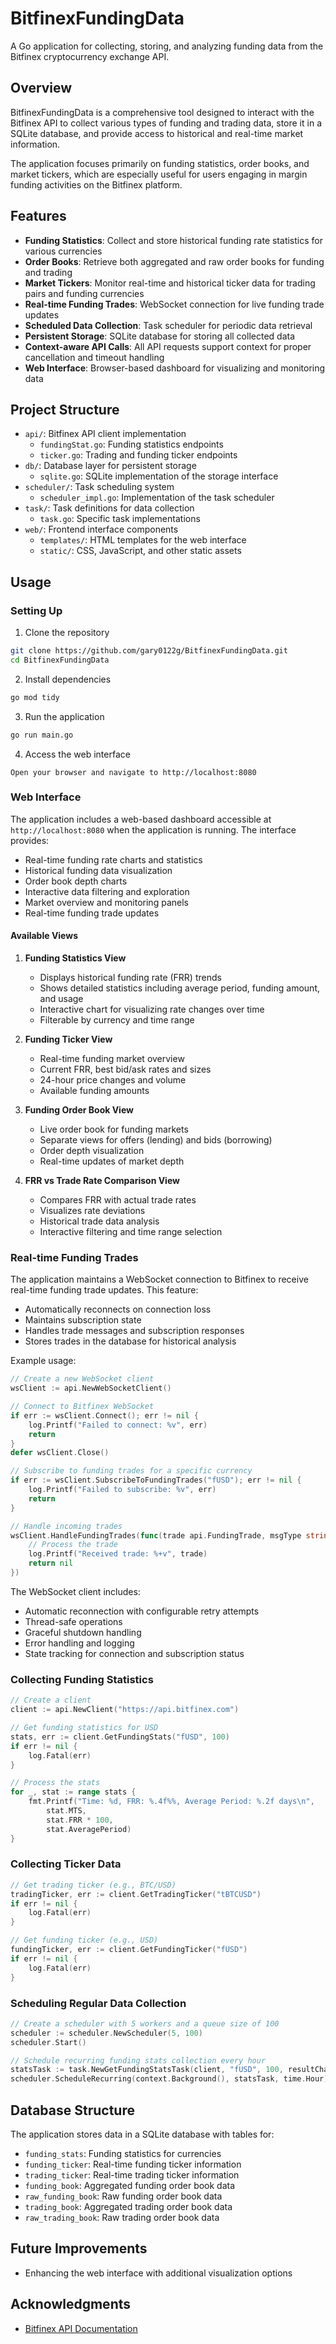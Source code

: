 # BitfinexFundingData

A Go application for collecting, storing, and analyzing funding data from the Bitfinex cryptocurrency exchange API.

## Overview

BitfinexFundingData is a comprehensive tool designed to interact with the Bitfinex API to collect various types of funding and trading data, store it in a SQLite database, and provide access to historical and real-time market information.

The application focuses primarily on funding statistics, order books, and market tickers, which are especially useful for users engaging in margin funding activities on the Bitfinex platform.

## Features

- **Funding Statistics**: Collect and store historical funding rate statistics for various currencies
- **Order Books**: Retrieve both aggregated and raw order books for funding and trading
- **Market Tickers**: Monitor real-time and historical ticker data for trading pairs and funding currencies
- **Real-time Funding Trades**: WebSocket connection for live funding trade updates
- **Scheduled Data Collection**: Task scheduler for periodic data retrieval
- **Persistent Storage**: SQLite database for storing all collected data
- **Context-aware API Calls**: All API requests support context for proper cancellation and timeout handling
- **Web Interface**: Browser-based dashboard for visualizing and monitoring data

## Project Structure

- `api/`: Bitfinex API client implementation
  - `fundingStat.go`: Funding statistics endpoints
  - `ticker.go`: Trading and funding ticker endpoints
- `db/`: Database layer for persistent storage
  - `sqlite.go`: SQLite implementation of the storage interface
- `scheduler/`: Task scheduling system
  - `scheduler_impl.go`: Implementation of the task scheduler
- `task/`: Task definitions for data collection
  - `task.go`: Specific task implementations
- `web/`: Frontend interface components
  - `templates/`: HTML templates for the web interface
  - `static/`: CSS, JavaScript, and other static assets

## Usage

### Setting Up

1. Clone the repository
```bash
git clone https://github.com/gary0122g/BitfinexFundingData.git
cd BitfinexFundingData
```

2. Install dependencies
```bash
go mod tidy
```

3. Run the application
```bash
go run main.go
```

4. Access the web interface
```
Open your browser and navigate to http://localhost:8080
```

### Web Interface

The application includes a web-based dashboard accessible at `http://localhost:8080` when the application is running. The interface provides:

- Real-time funding rate charts and statistics
- Historical funding data visualization
- Order book depth charts
- Interactive data filtering and exploration
- Market overview and monitoring panels
- Real-time funding trade updates

#### Available Views

1. **Funding Statistics View**
   - Displays historical funding rate (FRR) trends
   - Shows detailed statistics including average period, funding amount, and usage
   - Interactive chart for visualizing rate changes over time
   - Filterable by currency and time range

2. **Funding Ticker View**
   - Real-time funding market overview
   - Current FRR, best bid/ask rates and sizes
   - 24-hour price changes and volume
   - Available funding amounts

3. **Funding Order Book View**
   - Live order book for funding markets
   - Separate views for offers (lending) and bids (borrowing)
   - Order depth visualization
   - Real-time updates of market depth

4. **FRR vs Trade Rate Comparison View**
   - Compares FRR with actual trade rates
   - Visualizes rate deviations
   - Historical trade data analysis
   - Interactive filtering and time range selection

### Real-time Funding Trades

The application maintains a WebSocket connection to Bitfinex to receive real-time funding trade updates. This feature:

- Automatically reconnects on connection loss
- Maintains subscription state
- Handles trade messages and subscription responses
- Stores trades in the database for historical analysis

Example usage:

```go
// Create a new WebSocket client
wsClient := api.NewWebSocketClient()

// Connect to Bitfinex WebSocket
if err := wsClient.Connect(); err != nil {
    log.Printf("Failed to connect: %v", err)
    return
}
defer wsClient.Close()

// Subscribe to funding trades for a specific currency
if err := wsClient.SubscribeToFundingTrades("fUSD"); err != nil {
    log.Printf("Failed to subscribe: %v", err)
    return
}

// Handle incoming trades
wsClient.HandleFundingTrades(func(trade api.FundingTrade, msgType string) error {
    // Process the trade
    log.Printf("Received trade: %+v", trade)
    return nil
})
```

The WebSocket client includes:
- Automatic reconnection with configurable retry attempts
- Thread-safe operations
- Graceful shutdown handling
- Error handling and logging
- State tracking for connection and subscription status

### Collecting Funding Statistics

```go
// Create a client
client := api.NewClient("https://api.bitfinex.com")

// Get funding statistics for USD
stats, err := client.GetFundingStats("fUSD", 100)
if err != nil {
    log.Fatal(err)
}

// Process the stats
for _, stat := range stats {
    fmt.Printf("Time: %d, FRR: %.4f%%, Average Period: %.2f days\n",
        stat.MTS,
        stat.FRR * 100,
        stat.AveragePeriod)
}
```

### Collecting Ticker Data

```go
// Get trading ticker (e.g., BTC/USD)
tradingTicker, err := client.GetTradingTicker("tBTCUSD")
if err != nil {
    log.Fatal(err)
}

// Get funding ticker (e.g., USD)
fundingTicker, err := client.GetFundingTicker("fUSD")
if err != nil {
    log.Fatal(err)
}
```

### Scheduling Regular Data Collection

```go
// Create a scheduler with 5 workers and a queue size of 100
scheduler := scheduler.NewScheduler(5, 100)
scheduler.Start()

// Schedule recurring funding stats collection every hour
statsTask := task.NewGetFundingStatsTask(client, "fUSD", 100, resultChan, 1)
scheduler.ScheduleRecurring(context.Background(), statsTask, time.Hour)
```

## Database Structure

The application stores data in a SQLite database with tables for:

- `funding_stats`: Funding statistics for currencies
- `funding_ticker`: Real-time funding ticker information
- `trading_ticker`: Real-time trading ticker information
- `funding_book`: Aggregated funding order book data
- `raw_funding_book`: Raw funding order book data
- `trading_book`: Aggregated trading order book data
- `raw_trading_book`: Raw trading order book data

## Future Improvements

- Enhancing the web interface with additional visualization options



## Acknowledgments

- [Bitfinex API Documentation](https://docs.bitfinex.com/docs)
